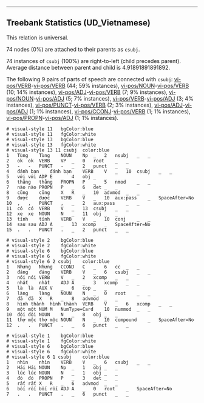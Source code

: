 

--------------------------------------------------------------------------------

## Treebank Statistics (UD_Vietnamese)

This relation is universal.

74 nodes (0%) are attached to their parents as `csubj`.

74 instances of `csubj` (100%) are right-to-left (child precedes parent).
Average distance between parent and child is 4.91891891891892.

The following 9 pairs of parts of speech are connected with `csubj`: [vi-pos/VERB]()-[vi-pos/VERB]() (44; 59% instances), [vi-pos/NOUN]()-[vi-pos/VERB]() (10; 14% instances), [vi-pos/ADJ]()-[vi-pos/VERB]() (7; 9% instances), [vi-pos/NOUN]()-[vi-pos/ADJ]() (5; 7% instances), [vi-pos/VERB]()-[vi-pos/ADJ]() (3; 4% instances), [vi-pos/PUNCT]()-[vi-pos/VERB]() (2; 3% instances), [vi-pos/ADJ]()-[vi-pos/ADJ]() (1; 1% instances), [vi-pos/CCONJ]()-[vi-pos/VERB]() (1; 1% instances), [vi-pos/PROPN]()-[vi-pos/ADJ]() (1; 1% instances).


~~~ conllu
# visual-style 11	bgColor:blue
# visual-style 11	fgColor:white
# visual-style 13	bgColor:blue
# visual-style 13	fgColor:white
# visual-style 13 11 csubj	color:blue
1	Tùng	Tùng	NOUN	Np	_	2	nsubj	_	_
2	ok	ok	VERB	VP	_	0	root	_	_
3	-	-	PUNCT	-	_	2	punct	_	_
4	đánh bạn	đánh bạn	VERB	V	_	10	csubj	_	_
5	với	với	ADP	E	_	4	obj	_	_
6	thằng	thằng	PROPN	P	_	5	nmod	_	_
7	nào	nào	PROPN	P	_	6	det	_	_
8	cũng	cũng	X	R	_	10	advmod	_	_
9	được	được	VERB	V	_	10	aux:pass	_	SpaceAfter=No
10	,	,	PUNCT	,	_	2	aux:pass	_	_
11	có	có	VERB	V	_	13	csubj	_	_
12	xe	xe	NOUN	N	_	11	obj	_	_
13	tính	tính	VERB	V	_	10	conj	_	_
14	sau	sau	ADJ	A	_	13	xcomp	_	SpaceAfter=No
15	.	.	PUNCT	.	_	2	punct	_	_

~~~


~~~ conllu
# visual-style 2	bgColor:blue
# visual-style 2	fgColor:white
# visual-style 6	bgColor:blue
# visual-style 6	fgColor:white
# visual-style 6 2 csubj	color:blue
1	Nhưng	Nhưng	CCONJ	C	_	6	cc	_	_
2	đáng	đáng	VERB	V	_	6	csubj	_	_
3	nói	nói	VERB	V	_	2	xcomp	_	_
4	nhất	nhất	ADJ	A	_	3	xcomp	_	_
5	là	là	AUX	V	_	6	cop	_	_
6	làng	làng	NOUN	N	_	0	root	_	_
7	đã	đã	X	R	_	8	advmod	_	_
8	hình thành	hình thành	VERB	V	_	6	xcomp	_	_
9	một	một	NUM	M	NumType=Card	10	nummod	_	_
10	đội	đội	NOUN	N	_	8	obj	_	_
11	thợ mộc	thợ mộc	NOUN	N	_	10	compound	_	SpaceAfter=No
12	.	.	PUNCT	.	_	6	punct	_	_

~~~


~~~ conllu
# visual-style 1	bgColor:blue
# visual-style 1	fgColor:white
# visual-style 6	bgColor:blue
# visual-style 6	fgColor:white
# visual-style 6 1 csubj	color:blue
1	nhìn	nhìn	VERB	V	_	6	csubj	_	_
2	Hải	Hải	NOUN	Np	_	1	obj	_	_
3	lúc	lúc	NOUN	N	_	1	obj	_	_
4	đó	đó	PROPN	P	_	3	det	_	_
5	rất	rất	X	R	_	6	advmod	_	_
6	bối rối	bối rối	ADJ	A	_	0	root	_	SpaceAfter=No
7	.	.	PUNCT	.	_	6	punct	_	_

~~~


